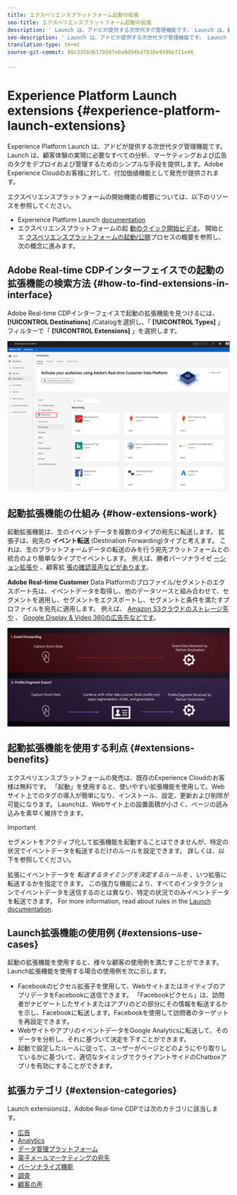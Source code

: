 ```yaml
---
title: エクスペリエンスプラットフォーム起動の拡張
seo-title: エクスペリエンスプラットフォーム起動の拡張
description: ' Launch は、アドビが提供する次世代タグ管理機能です。 Launch は、顧客体験の実現に必要なすべての分析、マーケティングおよび広告のタグをデプロイおよび管理するためのシンプルな手段を提供します。'
seo-description: ' Launch は、アドビが提供する次世代タグ管理機能です。 Launch は、顧客体験の実現に必要なすべての分析、マーケティングおよび広告のタグをデプロイおよび管理するためのシンプルな手段を提供します。'
translation-type: tm+mt
source-git-commit: 98c3356db178507e0a8d94b47030e9490e721e46

---
```



# Experience Platform Launch extensions {#experience-platform-launch-extensions}

Experience Platform Launch は、アドビが提供する次世代タグ管理機能です。
Launch は、顧客体験の実現に必要なすべての分析、マーケティングおよび広告のタグをデプロイおよび管理するためのシンプルな手段を提供します。Adobe Experience Cloudのお客様に対して、付加価値機能として発売が提供されます。

エクスペリエンスプラットフォームの開始機能の概要については、以下のリソースを参照してください。
* Experience Platform Launch [documentation](https://docs.adobe.com/content/help/ja-JP/launch/using/overview.html)
* エクスペリエンスプラットフォームの起 [動のクイック開始ビデオ](https://docs.adobe.com/content/help/en/launch/using/intro/get-started/videos.html)。 開始とエ [クスペリエンスプラットフォームの起動](https://www.youtube.com/embed/rwqqkG1SERU)[/公開](https://helpx.adobe.com/jp/analytics/how-to/adobe-launch-publishing-process.html)プロセスの概要を参照し、次の概念に進みます。

## Adobe Real-time CDPインターフェイスでの起動の拡張機能の検索方法 {#how-to-find-extensions-in-interface}

Adobe Real-time CDPインターフェイスで起動の拡張機能を見つけるには、 **[!UICONTROL Destinations]** /Catalogを選択し、「 **[!UICONTROL Types]** 」フィルターで「 **[!UICONTROL Extensions]** 」を選択します。

![インターフェイスの拡張フィルター](/help/rtcdp/destinations/assets/extensions-filter.png)

## 起動拡張機能の仕組み {#how-extensions-work}

起動拡張機能は、生のイベントデータを複数のタイプの宛先に転送します。 拡張子は、宛先の **イベント転送** (Destination Forwarding)タイプと考えます。 これは、生のプラットフォームデータの転送のみを行う宛先プラットフォームとの統合のより簡単なタイプでイベントします。 例えば、勝者パーソナライゼ [ーション拡張や](/help/rtcdp/destinations/gainsight-extension.md) 、顧客拡 [張の確認音声などがあります](/help/rtcdp/destinations/confirmit-digital-feedback-extension.md)。

**Adobe Real-time Customer** Data Platformのプロファイル/セグメントのエクスポート先は、イベントデータを取得し、他のデータソースと組み合わせて、セグメントを適用し、セグメントをエクスポートし、セグメントと条件を満たすプロファイルを宛先に適用します。 例えば、 [Amazon S3クラウドのストレージ先や](/help/rtcdp/destinations/amazon-s3-destination.md) 、 [Google Display &amp; Video 360の広告先などです](/help/rtcdp/destinations/google-dv360-destination.md)。

![エクスペリエンスプラットフォーム起動の拡張と他の宛先との比較](/help/rtcdp/destinations/assets/launch-and-other-destinations.png)

## 起動拡張機能を使用する利点 {#extensions-benefits}

エクスペリエンスプラットフォームの発売は、既存のExperience Cloudのお客様は無料です。 「起動」を使用すると、使いやすい拡張機能を使用して、Webサイト上でのタグの導入が簡単になり、インストール、設定、更新および削除が可能になります。 Launchは、Webサイト上の設置面積が小さく、ページの読み込みを素早く維持できます。

>[!IMPORTANT]
>
>セグメントをアクティブ化して拡張機能を起動することはできませんが、特定の状況でイベントデータを転送するだけのルールを設定できます。 詳しくは、以下を参照してください。

拡張にイベントデータを *転送するタイミングを決定するルールを* 、いつ拡張に転送するかを指定できます。 この強力な機能により、すべてのインタラクションでイベントデータを送信するのとは異なり、特定の状況でのみイベントデータを転送できます。 For more information, read about rules in the [Launch documentation](https://docs.adobe.com/help/ja-JP/launch/using/reference/manage-resources/rules.html).

## Launch拡張機能の使用例 {#extensions-use-cases}

起動の拡張機能を使用すると、様々な顧客の使用例を満たすことができます。 Launch拡張機能を使用する場合の使用例を次に示します。

* Facebookのピクセル拡張子を使用して、WebサイトまたはネイティブのアプリデータをFacebookに送信できます。 「Facebookピクセル」は、訪問者がナビゲートしたサイトまたはアプリのどの部分にその情報を転送するかを示し、Facebookに転送します。Facebookを使用して訪問者のターゲットを再設定できます。
* WebサイトやアプリのイベントデータをGoogle Analyticsに転送して、そのデータを分析し、それに基づいて決定を下すことができます。
* 起動で設定したルールに従って、ユーザーがページとどのようにやり取りしているかに基づいて、適切なタイミングでクライアントサイドのChatboxアプリを有効にすることができます。


## 拡張カテゴリ {#extension-categories}

Launch extensionsは、Adobe Real-time CDPでは次のカテゴリに該当します。

* [広告](/help/rtcdp/destinations/advertising-destinations.md)
* [Analytics](/help/rtcdp/destinations/analytics-destinations.md)
* [データ管理プラットフォーム](/help/rtcdp/destinations/dmp-destinations.md)
* [電子メールマーケティングの宛先 ](/help/rtcdp/destinations/email-marketing-destinations.md)
* [パーソナライズ機能](/help/rtcdp/destinations/personalization-destinations.md)
* [調査](/help/rtcdp/destinations/survey-destinations.md)
* [顧客の声](/help/rtcdp/destinations/voice-of-customer-destinations.md)
